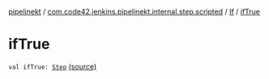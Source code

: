 [pipelinekt](../../index.md) / [com.code42.jenkins.pipelinekt.internal.step.scripted](../index.md) / [If](index.md) / [ifTrue](./if-true.md)

# ifTrue

`val ifTrue: `[`Step`](../../com.code42.jenkins.pipelinekt.core.step/-step/index.md) [(source)](https://github.com/code42/pipelinekt/tree/master/internal/src/main/kotlin/com/code42/jenkins/pipelinekt/internal/step/scripted/If.kt#L12)